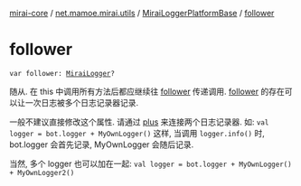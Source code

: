 [mirai-core](../../index.md) / [net.mamoe.mirai.utils](../index.md) / [MiraiLoggerPlatformBase](index.md) / [follower](./follower.md)

# follower

`var follower: `[`MiraiLogger`](../-mirai-logger/index.md)`?`

随从. 在 this 中调用所有方法后都应继续往 [follower](../-mirai-logger/follower.md) 传递调用.
[follower](../-mirai-logger/follower.md) 的存在可以让一次日志被多个日志记录器记录.

一般不建议直接修改这个属性. 请通过 [plus](../-mirai-logger/plus.md) 来连接两个日志记录器.
如: `val logger = bot.logger + MyOwnLogger()`
这样, 当调用 `logger.info()` 时, bot.logger 会首先记录, MyOwnLogger 会随后记录.

当然, 多个 logger 也可以加在一起: `val logger = bot.logger + MyOwnLogger() + MyOwnLogger2()`

